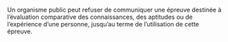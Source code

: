 Un organisme public peut refuser de communiquer une épreuve destinée à l’évaluation comparative des connaissances, des aptitudes ou de l’expérience d’une personne, jusqu’au terme de l’utilisation de cette épreuve.